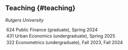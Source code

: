 ## Teaching {#teaching}

*Rutgers University*
<p style="margin: 0.25em">624 Public Finance (graduate), Spring 2024</p>
<p style="margin: 0.25em">431 Urban Economics (undergraduate), Spring 2025</p>
<p style="margin: 0.25em">322 Econometrics (undergraduate), Fall 2023, Fall 2024</p>

<br>
<br>
